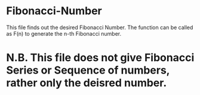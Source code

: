 # Fibonacci-Number
This file finds out the desired Fibonacci Number. 
The function can be called as F(n) to generate the n-th Fibonacci number. 
# N.B. This file does not give Fibonacci Series or Sequence of numbers, rather only the deisred number.
